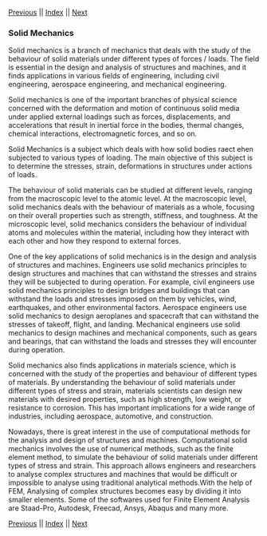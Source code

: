 [Previous](../../index.md) || [Index](../../index.md) || [Next](Displacement.md)

### Solid Mechanics

Solid mechanics is a branch of mechanics
that deals with the study of the behaviour
of solid materials under different types of
forces / loads.  The field is essential in
the design and analysis of structures and
machines, and it finds applications in
various fields of engineering, including
civil engineering, aerospace engineering,
and mechanical engineering.

Solid mechanics is one of the important 
branches of physical science concerned
with the deformation and motion of 
continuous solid media under applied
external loadings such as forces, 
displacements, and accelerations 
that result in inertial force in the
bodies, thermal changes, chemical interactions, 
electromagnetic forces, and so on.

Solid Mechanics is a subject which deals 
with how solid bodies raect ehen subjected 
to various types of loading. The main objective 
of this subject is to determine the stresses, 
strain, deformations in structures under 
actions of loads.

The behaviour of solid materials can be
studied at different levels, ranging from
the macroscopic level to the atomic level. 
At the macroscopic level, solid mechanics
deals with the behaviour of materials as a
whole, focusing on their overall properties
such as strength, stiffness, and toughness. 
At the microscopic level, solid mechanics
considers the behaviour of individual atoms
and molecules within the material, including
how they interact with each other and how
they respond to external forces.

One of the key applications of solid
mechanics is in the design and analysis of
structures and machines.  Engineers use
solid mechanics principles to design
structures and machines that can withstand
the stresses and strains they will be
subjected to during operation.  For example,
civil engineers use solid mechanics
principles to design bridges and buildings
that can withstand the loads and stresses
imposed on them by vehicles, wind,
earthquakes, and other environmental
factors.  Aerospace engineers use solid
mechanics to design aeroplanes and
spacecraft that can withstand the stresses
of takeoff, flight, and landing.  Mechanical
engineers use solid mechanics to design
machines and mechanical components, such as
gears and bearings, that can withstand the
loads and stresses they will encounter
during operation.

Solid mechanics also finds applications in
materials science, which is concerned with
the study of the properties and behaviour of
different types of materials.  By
understanding the behaviour of solid
materials under different types of stress
and strain, materials scientists can design
new materials with desired properties, such
as high strength, low weight, or resistance
to corrosion.  This has important
implications for a wide range of industries,
including aerospace, automotive, and
construction.

Nowadays, there is  great interest in the
use of computational methods for the
analysis and design of structures and
machines.  Computational solid mechanics
involves the use of numerical methods, such
as the finite element method, to simulate
the behaviour of solid materials under
different types of stress and strain.  This
approach allows engineers and researchers to
analyse complex structures and machines that
would be difficult or impossible to analyse
using traditional analytical methods.With the 
help of FEM, Analysing of complex structures
becomes easy by dividing it into smaller elements.
Some of the softwares used for Finite Element 
Analysis are Staad-Pro, Autodesk, Freecad, 
Ansys, Abaqus and many more.



[Previous](../../index.md) || [Index](../../index.md) || [Next](Displacement.md)
